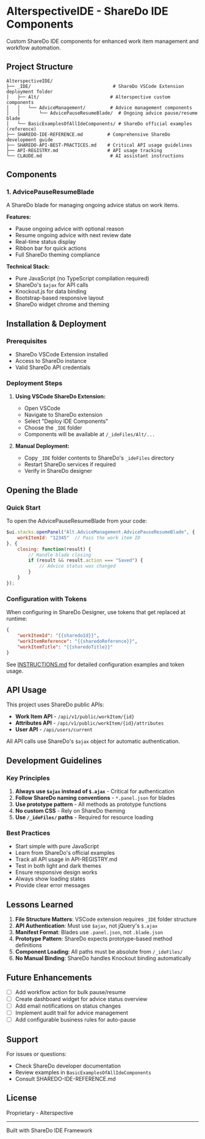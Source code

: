 # AlterspectiveIDE - ShareDo IDE Components

Custom ShareDo IDE components for enhanced work item management and workflow automation.

## Project Structure

```
AlterspectiveIDE/
├── _IDE/                              # ShareDo VSCode Extension deployment folder
│   ├── Alt/                          # Alterspective custom components
│   │   └── AdviceManagement/         # Advice management components
│   │       └── AdvicePauseResumeBlade/  # Ongoing advice pause/resume blade
│   └── BasicExamplesOfAllIdeComponents/ # ShareDo official examples (reference)
├── SHAREDO-IDE-REFERENCE.md         # Comprehensive ShareDo development guide
├── SHAREDO-API-BEST-PRACTICES.md    # Critical API usage guidelines
├── API-REGISTRY.md                  # API usage tracking
└── CLAUDE.md                         # AI assistant instructions
```

## Components

### 1. AdvicePauseResumeBlade

A ShareDo blade for managing ongoing advice status on work items.

**Features:**
- Pause ongoing advice with optional reason
- Resume ongoing advice with next review date
- Real-time status display
- Ribbon bar for quick actions
- Full ShareDo theming compliance

**Technical Stack:**
- Pure JavaScript (no TypeScript compilation required)
- ShareDo's `$ajax` for API calls
- Knockout.js for data binding
- Bootstrap-based responsive layout
- ShareDo widget chrome and theming

## Installation & Deployment

### Prerequisites
- ShareDo VSCode Extension installed
- Access to ShareDo instance
- Valid ShareDo API credentials

### Deployment Steps

1. **Using VSCode ShareDo Extension:**
   - Open VSCode
   - Navigate to ShareDo extension
   - Select "Deploy IDE Components"
   - Choose the `_IDE` folder
   - Components will be available at `/_ideFiles/Alt/...`

2. **Manual Deployment:**
   - Copy `_IDE` folder contents to ShareDo's `_ideFiles` directory
   - Restart ShareDo services if required
   - Verify in ShareDo designer

## Opening the Blade

### Quick Start

To open the AdvicePauseResumeBlade from your code:

```javascript
$ui.stacks.openPanel("Alt.AdviceManagement.AdvicePauseResumeBlade", {
    workItemId: "12345"  // Pass the work item ID
}, {
    closing: function(result) {
        // Handle blade closing
        if (result && result.action === "Saved") {
            // Advice status was changed
        }
    }
});
```

### Configuration with Tokens

When configuring in ShareDo Designer, use tokens that get replaced at runtime:

```json
{
    "workItemId": "{{sharedoId}}",
    "workItemReference": "{{sharedoReference}}",
    "workItemTitle": "{{sharedoTitle}}"
}
```

See [INSTRUCTIONS.md](./_IDE/Alt/AdviceManagement/AdvicePauseResumeBlade/INSTRUCTIONS.md) for detailed configuration examples and token usage.

## API Usage

This project uses ShareDo public APIs:

- **Work Item API** - `/api/v1/public/workItem/{id}`
- **Attributes API** - `/api/v1/public/workItem/{id}/attributes`
- **User API** - `/api/users/current`

All API calls use ShareDo's `$ajax` object for automatic authentication.

## Development Guidelines

### Key Principles

1. **Always use `$ajax` instead of `$.ajax`** - Critical for authentication
2. **Follow ShareDo naming conventions** - `*.panel.json` for blades
3. **Use prototype pattern** - All methods as prototype functions
4. **No custom CSS** - Rely on ShareDo theming
5. **Use `/_ideFiles/` paths** - Required for resource loading

### Best Practices

- Start simple with pure JavaScript
- Learn from ShareDo's official examples
- Track all API usage in API-REGISTRY.md
- Test in both light and dark themes
- Ensure responsive design works
- Always show loading states
- Provide clear error messages

## Lessons Learned

1. **File Structure Matters**: VSCode extension requires `_IDE` folder structure
2. **API Authentication**: Must use `$ajax`, not jQuery's `$.ajax`
3. **Manifest Format**: Blades use `.panel.json`, not `.blade.json`
4. **Prototype Pattern**: ShareDo expects prototype-based method definitions
5. **Component Loading**: All paths must be absolute from `/_ideFiles/`
6. **No Manual Binding**: ShareDo handles Knockout binding automatically

## Future Enhancements

- [ ] Add workflow action for bulk pause/resume
- [ ] Create dashboard widget for advice status overview
- [ ] Add email notifications on status changes
- [ ] Implement audit trail for advice management
- [ ] Add configurable business rules for auto-pause

## Support

For issues or questions:
- Check ShareDo developer documentation
- Review examples in `BasicExamplesOfAllIdeComponents`
- Consult SHAREDO-IDE-REFERENCE.md

## License

Proprietary - Alterspective

---

Built with ShareDo IDE Framework